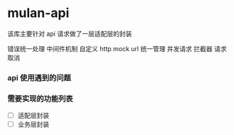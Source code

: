 # mulan-api

该库主要针对 api 请求做了一层适配层的封装

错误统一处理
中间件机制
自定义 http
mock
url 统一管理
并发请求
拦截器
请求取消

### api 使用遇到的问题

### 需要实现的功能列表

- [ ] 适配层封装
- [ ] 业务层封装
